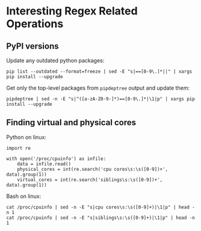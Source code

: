 
# Interesting Regex Related Operations

## PyPI versions

Update any outdated python packages:

    pip list --outdated --format=freeze | sed -E "s|==[0-9\.]*||" | xargs pip install --upgrade

Get only the top-level packages from `pipdeptree` output and update them:

    pipdeptree | sed -n -E "s|^([a-zA-Z0-9-]*)==[0-9\.]*|\1|p" | xargs pip install --upgrade

## Finding virtual and physical cores

Python on linux:

    import re

    with open('/proc/cpuinfo') as infile:
        data = infile.read()
        physical_cores = int(re.search('cpu cores\s:\s([0-9])+', data).group(1))
        virtual_cores = int(re.search('siblings\s:\s([0-9])+', data).group(1))

Bash on linux:

    cat /proc/cpuinfo | sed -n -E "s|cpu cores\s:\s([0-9]+)|\1|p" | head -n 1
    cat /proc/cpuinfo | sed -n -E "s|siblings\s:\s([0-9]+)|\1|p" | head -n 1
